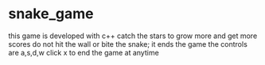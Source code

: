 # snake_game
this game is developed with c++
catch the stars to grow more and get more scores
do not hit the wall or bite the snake; it ends the game
the controls are a,s,d,w
click x to end the game at anytime
